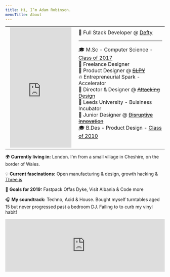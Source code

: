 ```yaml
---
title: Hi, I’m Adam Robinson.
menuTitle: About
---
```

<style>

table {
  border-collapse: collapse;
  margin: 0;
  padding: 0;
  width: 100%;
  table-layout: fixed;
}

table caption {
  font-size: 1.5em;
  margin: .5em 0 .75em;
}

table th,
table td {
  padding-left: 15px;
  text-align: left;
}

table th {
  font-size: .85em;
  letter-spacing: .1em;
  text-transform: uppercase;
}

@media screen and (max-width: 600px) {
  table {
    border: 0;
  }

  table caption {
    font-size: 1.3em;
  }
  
  table thead {
    border: none;
    clip: rect(0 0 0 0);
    height: 1px;
    margin: -1px;
    overflow: hidden;
    padding: 0;
    position: absolute;
    width: 1px;
  }
  
  table tr {
    
    display: block;
    margin-bottom: .625em;
  }
  
  table td {
    display: block;
    text-align: left;
     padding-left: 0px;
  }
  
  table td::before {
    /*
    * aria-label has no advantage, it won't be read inside a table
    content: attr(aria-label);
    */
    content: attr(data-label);
    float: left;
    font-weight: bold;
    text-transform: uppercase;
  }
  
  table td:last-child {
    border-bottom: 0;
  }
}
</style>

<table> 
  <tbody>
    <tr>
      <td ><iframe id="adam-face-3d" width="100%" height="380" scrolling="no" frameborder="no" src="https://confident-snyder-a05c9e.netlify.com/"></iframe> </td>
      <td >
👔 Full Stack Developer @ <a href="https://defty.com/">Defty</a><br>
<hr>
🎓 M.Sc - Computer Science - <a href="https://www.birmingham.ac.uk/postgraduate/courses/taught/computer-science/computer-science.aspx">Class of 2017</a><br>
👔 Freelance Designer<br>
👔 Product Designer @ <strike><a href="https://www.attackingpixels.com/SLPY-Wearable-Sleeping-Bag/">SLPY</a><br></strike>
🔥 Entrepreneurial Spark - Accelerator<br>
👔 Director & Designer @ <strike><a href="https://www.attackingpixels.com/Attacking-Design/">Attacking Design</a></strike><br>
🐣 Leeds University - Buisiness Incubator<br>
👔 Junior Designer @ <strike><a href="http://www.disruptive-innovation.co.uk/">Disruptive Innovation</a></strike><br>
🎓 B.Des - Product Design - <a href="https://engineering.leeds.ac.uk/product-design">Class of 2010</a><br>
<br>
</td>
</tr>
  </tbody>
</table>

<script>

$(document).ready(function() {
  $('#adam-face-3d').load(function(){
    document.getElementById('adam-face-3d').contentDocument.location.reload(true);
  });
});
</script>

🌍 <strong>Currently living in:</strong> London. I'm from a small village in Cheshire, on the border of Wales. 

💡 <strong>Current fascinations:</strong> Open manufacturing & design, growth hacking & [Three.js](https://threejs.org/)
 
🥅 <strong>Goals for 2019:</strong> Fastpack Offas Dyke, Visit Albania & Code more

🎧 <strong>My soundtrack:</strong> Techno, Acid & House. Bought myself turntables aged 15 but never progressed past a bedroom DJ. Failing to to curb my vinyl habit!

<iframe width="100%" height="166" scrolling="no" frameborder="no" allow="autoplay" src="https://w.soundcloud.com/player/?url=https%3A//api.soundcloud.com/tracks/156893117&color=%23ff5500&auto_play=false&hide_related=false&show_comments=true&show_user=true&show_reposts=false&show_teaser=true"></iframe>